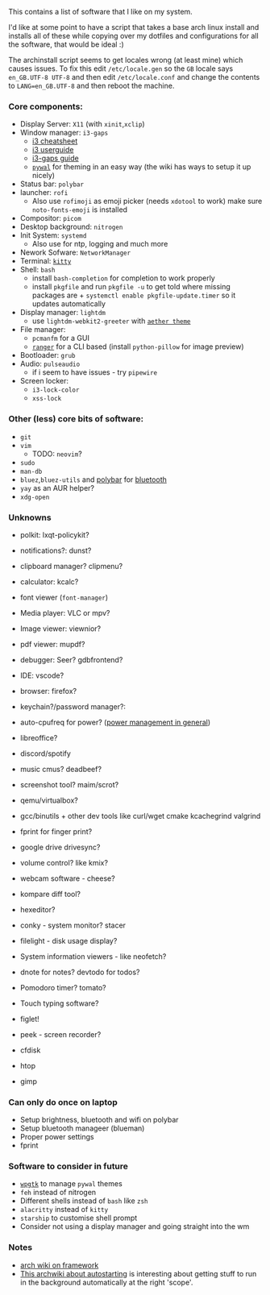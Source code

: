 This contains a list of software that I like on my system.

I'd like at some point to have a script that takes a base arch linux install and installs all of these while copying over my dotfiles and configurations for all the software, that would be ideal :)

The archinstall script seems to get locales wrong (at least mine) which causes issues. To fix this edit `/etc/locale.gen` so the `GB` locale says `en_GB.UTF-8 UTF-8` and then edit `/etc/locale.conf` and change the contents to `LANG=en_GB.UTF-8` and then reboot the machine.

### Core components:

* Display Server: `X11` (with `xinit`,`xclip`)
* Window manager: `i3-gaps`
  * [i3 cheatsheet](https://i3wm.org/docs/refcard.html)
  * [i3 userguide](https://i3wm.org/docs/userguide.html)
  * [i3-gaps guide](https://github.com/Airblader/i3)
  * [`pywal`](https://github.com/dylanaraps/pywal/wiki) for theming in an easy way (the wiki has ways to setup it up nicely)
* Status bar: `polybar`
* launcher: `rofi`
  * Also use `rofimoji` as emoji picker (needs `xdotool` to work) make sure `noto-fonts-emoji` is installed
* Compositor: `picom`
* Desktop background: `nitrogen`
* Init System: `systemd`
  * Also use for ntp, logging and much more
* Nework Sofware: `NetworkManager`
* Terminal: [`kitty`](https://sw.kovidgoyal.net/kitty/overview/)
* Shell: `bash`
  * install `bash-completion` for completion to work properly
  * install `pkgfile` and run `pkgfile -u` to get told where missing packages are + `systemctl enable pkgfile-update.timer` so it updates automatically
* Display manager: `lightdm`
  * use `lightdm-webkit2-greeter` with [`aether theme`](https://github.com/NoiSek/Aether)
* File manager:
  * `pcmanfm` for a GUI
  * [`ranger`](https://github.com/ranger/ranger/wiki/Official-user-guide) for a CLI based (install `python-pillow` for image preview)
* Bootloader: `grub`
* Audio: `pulseaudio`
  * if i seem to have issues - try `pipewire` 
* Screen locker:
  * `i3-lock-color`
  * `xss-lock`

### Other (less) core bits of software:
* `git`
* `vim`
  * TODO: `neovim`?
* `sudo`
* `man-db`
* `bluez`,`bluez-utils` and [polybar](https://github.com/msaitz/polybar-bluetooth) for [bluetooth](https://wiki.archlinux.org/title/bluetooth)
* `yay` as an AUR helper?
* `xdg-open`

### Unknowns

* polkit: lxqt-policykit?
* notifications?: dunst?
* clipboard manager? clipmenu?

* calculator: kcalc?
* font viewer (`font-manager`)
* Media player: VLC or mpv?
* Image viewer: viewnior?
* pdf viewer: mupdf?
* debugger: Seer? gdbfrontend?
* IDE: vscode?
* browser: firefox?
* keychain?/password manager?:
* auto-cpufreq for power? ([power management in general](https://wiki.archlinux.org/title/Power_management))
* libreoffice?
* discord/spotify
* music cmus? deadbeef?
* screenshot tool? maim/scrot?
* qemu/virtualbox?
* gcc/binutils + other dev tools like curl/wget cmake kcachegrind valgrind
* fprint for finger print?
* google drive drivesync?
* volume control? like kmix?
* webcam software - cheese?
* kompare diff tool?
* hexeditor?
* conky - system monitor? stacer
* filelight - disk usage display?
* System information viewers - like neofetch?
* dnote for notes? devtodo for todos?
* Pomodoro timer? tomato?
* Touch typing software?
* figlet!
* peek - screen recorder?
* cfdisk
* htop
* gimp

### Can only do once on laptop

* Setup brightness, bluetooth and wifi on polybar
* Setup bluetooth manageer (blueman)
* Proper power settings
* fprint

### Software to consider in future

* [`wpgtk`](https://github.com/deviantfero/wpgtk/wiki/Installation) to manage `pywal` themes
* `feh` instead of nitrogen
* Different shells instead of `bash` like `zsh`
* `alacritty` instead of `kitty`
* `starship` to customise shell prompt
* Consider not using a display manager and going straight into the wm

### Notes

* [arch wiki on framework](https://wiki.archlinux.org/title/Framework_Laptop)
* [This archwiki about autostarting](https://wiki.archlinux.org/title/Autostarting) is interesting about getting stuff to run in the background automatically at the right 'scope'.
